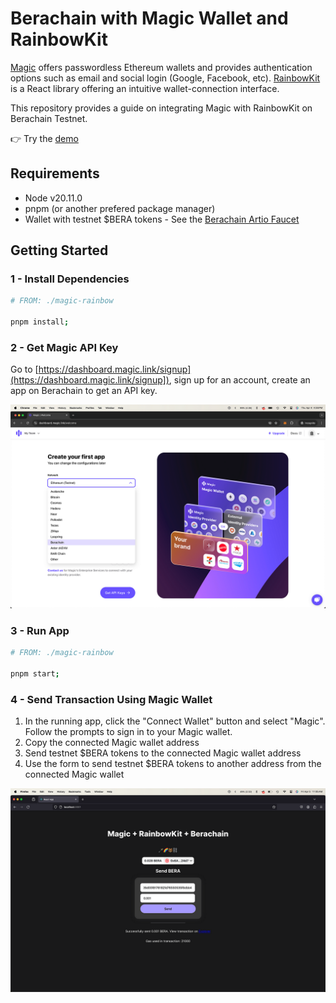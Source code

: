 # Berachain with Magic Wallet and RainbowKit

[Magic](https://magic.link/) offers passwordless Ethereum wallets and provides authentication options such as email and social login (Google, Facebook, etc). [RainbowKit](https://www.rainbowkit.com/) is a React library offering an intuitive wallet-connection interface.

This repository provides a guide on integrating Magic with RainbowKit on Berachain Testnet.

👉 Try the [demo](https://stunning-bubblegum-33f884.netlify.app/)

## Requirements

- Node v20.11.0
- pnpm (or another prefered package manager)
- Wallet with testnet $BERA tokens - See the [Berachain Artio Faucet](https://artio.faucet.berachain.com)

## Getting Started

### 1 - Install Dependencies

```bash
# FROM: ./magic-rainbow

pnpm install;
```

### 2 - Get Magic API Key

Go to [https://dashboard.magic.link/signup](https://dashboard.magic.link/signup]), sign up for an account, create an app on Berachain to get an API key.

![Magic Signup](./README/magic-signup.png)

### 3 - Run App

```bash
# FROM: ./magic-rainbow

pnpm start;
```

### 4 - Send Transaction Using Magic Wallet

1. In the running app, click the "Connect Wallet" button and select "Magic". Follow the prompts to sign in to your Magic wallet.
2. Copy the connected Magic wallet address
3. Send testnet $BERA tokens to the connected Magic wallet address
4. Use the form to send testnet $BERA tokens to another address from the connected Magic wallet

![Magic Successful Transaction](./README/magic-successful-transaction.png)
